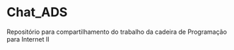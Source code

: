 Chat_ADS
========

Repositório para compartilhamento do trabalho da cadeira de Programação para Internet II
